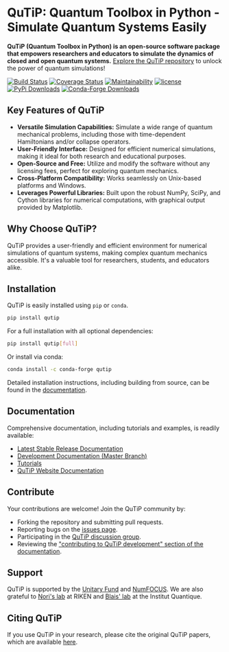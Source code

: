 # QuTiP: Quantum Toolbox in Python - Simulate Quantum Systems Easily

**QuTiP (Quantum Toolbox in Python) is an open-source software package that empowers researchers and educators to simulate the dynamics of closed and open quantum systems.** [Explore the QuTiP repository](https://github.com/qutip/qutip) to unlock the power of quantum simulations!

[![Build Status](https://github.com/qutip/qutip/actions/workflows/tests.yml/badge.svg?branch=master)](https://github.com/qutip/qutip/actions/workflows/tests.yml)
[![Coverage Status](https://img.shields.io/coveralls/qutip/qutip.svg?logo=Coveralls)](https://coveralls.io/r/qutip/qutip)
[![Maintainability](https://api.codeclimate.com/v1/badges/df502674f1dfa1f1b67a/maintainability)](https://codeclimate.com/github/qutip/qutip/maintainability)
[![license](https://img.shields.io/badge/license-New%20BSD-blue.svg)](https://opensource.org/licenses/BSD-3-Clause)
[![PyPi Downloads](https://img.shields.io/pypi/dm/qutip?label=downloads%20%7C%20pip&logo=PyPI)](https://pypi.org/project/qutip)
[![Conda-Forge Downloads](https://img.shields.io/conda/dn/conda-forge/qutip?label=downloads%20%7C%20conda&logo=Conda-Forge)](https://anaconda.org/conda-forge/qutip)

## Key Features of QuTiP

*   **Versatile Simulation Capabilities:** Simulate a wide range of quantum mechanical problems, including those with time-dependent Hamiltonians and/or collapse operators.
*   **User-Friendly Interface:** Designed for efficient numerical simulations, making it ideal for both research and educational purposes.
*   **Open-Source and Free:** Utilize and modify the software without any licensing fees, perfect for exploring quantum mechanics.
*   **Cross-Platform Compatibility:** Works seamlessly on Unix-based platforms and Windows.
*   **Leverages Powerful Libraries:** Built upon the robust NumPy, SciPy, and Cython libraries for numerical computations, with graphical output provided by Matplotlib.

## Why Choose QuTiP?

QuTiP provides a user-friendly and efficient environment for numerical simulations of quantum systems, making complex quantum mechanics accessible.  It's a valuable tool for researchers, students, and educators alike.

## Installation

QuTiP is easily installed using `pip` or `conda`.

```bash
pip install qutip
```

For a full installation with all optional dependencies:

```bash
pip install qutip[full]
```

Or install via conda:

```bash
conda install -c conda-forge qutip
```
Detailed installation instructions, including building from source, can be found in the [documentation](https://qutip.readthedocs.io/en/stable/installation.html).

## Documentation

Comprehensive documentation, including tutorials and examples, is readily available:

*   [Latest Stable Release Documentation](https://qutip.readthedocs.io/en/latest/)
*   [Development Documentation (Master Branch)](https://qutip.readthedocs.io/en/master/)
*   [Tutorials](https://qutip.org/tutorials.html)
*   [QuTiP Website Documentation](https://qutip.org/documentation.html)

## Contribute

Your contributions are welcome!  Join the QuTiP community by:

*   Forking the repository and submitting pull requests.
*   Reporting bugs on the [issues page](https://github.com/qutip/qutip/issues).
*   Participating in the [QuTiP discussion group](https://groups.google.com/g/qutip).
*   Reviewing the ["contributing to QuTiP development" section of the documentation](https://qutip.readthedocs.io/en/stable/development/contributing.html).

## Support

QuTiP is supported by the [Unitary Fund](https://unitary.fund) and [NumFOCUS](https://numfocus.org).
We are also grateful to [Nori's lab](https://dml.riken.jp/) at RIKEN and [Blais' lab](https://www.physique.usherbrooke.ca/blais/) at the Institut Quantique.

## Citing QuTiP

If you use QuTiP in your research, please cite the original QuTiP papers, which are available [here](https://dml.riken.jp/?s=QuTiP).